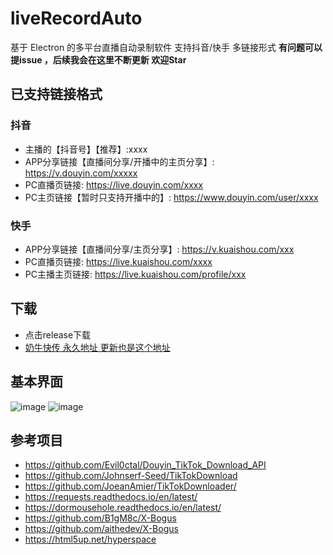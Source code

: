 # liveRecordAuto
基于 Electron 的多平台直播自动录制软件 支持抖音/快手 多链接形式
**有问题可以提issue ，后续我会在这里不断更新 欢迎Star**
## 已支持链接格式
### 抖音
- 主播的【抖音号】【推荐】:xxxx
- APP分享链接【直播间分享/开播中的主页分享】: https://v.douyin.com/xxxxx
- PC直播页链接: https://live.douyin.com/xxxx
- PC主页链接【暂时只支持开播中的】: https://www.douyin.com/user/xxxx
### 快手
- APP分享链接【直播间分享/主页分享】: https://v.kuaishou.com/xxx
- PC直播页链接: https://live.kuaishou.com/xxxx
- PC主播主页链接: https://live.kuaishou.com/profile/xxx
## 下载
- 点击release下载
- [奶牛快传 永久地址 更新也是这个地址](https://cowtransfer.com/s/ff265c6a8c8a43)

## 基本界面
![image](https://github.com/OriX6/liveRecordAuto/assets/142074786/47015e08-eb11-408f-9a30-b23a3cb7382d)
![image](https://github.com/OriX6/liveRecordAuto/assets/142074786/f8869a33-0001-45f4-a3c2-54c3825ab1c2)


## 参考项目
* https://github.com/Evil0ctal/Douyin_TikTok_Download_API
* https://github.com/Johnserf-Seed/TikTokDownload
* https://github.com/JoeanAmier/TikTokDownloader/
* https://requests.readthedocs.io/en/latest/
* https://dormousehole.readthedocs.io/en/latest/
* https://github.com/B1gM8c/X-Bogus
* https://github.com/aithedev/X-Bogus
* https://html5up.net/hyperspace

